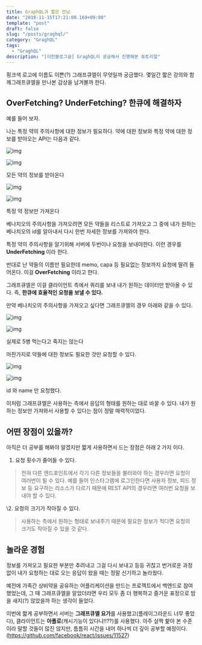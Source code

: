 ```yaml
---
title: GraphQL과 짧은 만남
date: "2018-11-15T17:21:00.169+09:00"
template: "post"
draft: false
slug: "/posts/graghql/"
category: "GraghQL"
tags:
  - "GraghQL"
description: "[이전블로그글] GraghQL이 궁금해서 진행해본 튜토리얼"
---
```


핑크색 로고에 이름도 이쁜(?) 그래프큐엘이 무엇일까 궁금했다. 몇일간 짧은 강의와 함께그래프큐엘을 만나본 감상을 남겨볼까 한다.

## OverFetching? UnderFetching? 한큐에 해결하자

예를 들어 보자.

나는 특정 약의 주의사항에 대한 정보가 필요하다. 약에 대한 정보와 특정 약에 대한 정보를 받아오는 API는 다음과 같다.

![img](https://miro.medium.com/max/60/1*Z7daEalp3ED0wrJ9Q8Ll_A.png?q=20)

![img](https://miro.medium.com/max/1400/1*Z7daEalp3ED0wrJ9Q8Ll_A.png)

모든 약의 정보를 받아온다

![img](https://miro.medium.com/max/60/1*TJ90iVDtc2dYI3jH6caUMA.png?q=20)

![img](https://miro.medium.com/max/1400/1*TJ90iVDtc2dYI3jH6caUMA.png)

특정 약 정보만 가져온다

베나치오의 주의사항을 가져오려면 모든 약들을 리스트로 가져오고 그 중에 내가 원하는 베나치오의 id를 알아내서 다시 한번 자세한 정보를 가져와야 한다.

특정 약의 주의사항을 알기위해 서버에 두번이나 요청을 보내야한다. 이런 경우를 **UnderFetching** 이라 한다.

반대로 난 약들의 이름만 필요한데 memo, capa 등 필요없는 정보까지 요청에 딸려 들어온다. 이걸 **OverFetching** 이라고 한다.

그래프큐엘은 이걸 클라이언트 측에서 쿼리를 보내 내가 원하는 데이터만 받아올 수 있다. 즉, **한큐에 효율적인 요청을 보낼 수 있다.**

만약 베나치오의 주의사항을 가져오고 싶다면 그래프큐엘의 경우 아래와 같을 수 있다.

![img](https://miro.medium.com/max/60/1*S5J12MUY0HYdWUas5BCQYQ.png?q=20)

![img](https://miro.medium.com/max/1400/1*S5J12MUY0HYdWUas5BCQYQ.png)

실제로 5병 먹는다고 죽지는 않는다

마찬가지로 약들에 대한 정보도 필요한 것만 요청할 수 있다.

![img](https://miro.medium.com/max/60/1*TOYa3UZoTnB8gZMzSKqZFQ.png?q=20)

![img](https://miro.medium.com/max/1400/1*TOYa3UZoTnB8gZMzSKqZFQ.png)

id 와 name 만 요청했다.

이처럼 그래프큐엘은 사용하는 측에서 응답의 형태를 원하는 대로 바꿀 수 있다. 내가 원하는 정보만 가져와서 사용할 수 있다는 점이 정말 매력적이었다.

## 어떤 장점이 있을까?

아직은 더 공부를 해봐야 알겠지만 짧게 사용하면서 드는 장점은 아래 2 가지 이다.

1. 요청 횟수가 줄어들 수 있다.

> 전혀 다른 엔드포인트에서 각기 다른 정보들을 불러와야 하는 경우라면 요청이 여러번이 될 수 있다. 예를 들어 인스타그램에 로그인한다면 사용자 정보, 피드 정보 등 요구하는 리소스가 다르기 때문에 REST API의 경우라면 여러번 요청을 보내야 할 수 있다.

\2. 요청의 크기가 작아질 수 있다.

> 사용하는 측에서 원하는 형태로 보내주기 때문에 필요한 정보가 적다면 요청의 크기도 작아질 수 있을 것 같다.

## 놀라운 경험

정보를 가져오고 필요한 부분만 추려내고 그걸 다시 보내고 등등 귀찮고 번거로운 과정 없이 내가 요청하는 대로 오는 응답이 왔을 때는 정말 신기하고 놀라웠다.

예전에 가족간 상비약을 공유하는 어플리케이션을 만드는 프로젝트에서 백엔드로 참여했었는데, 그 때 그래프큐엘을 알았더라면 우리 모두 좀 더 행복하고 즐거운 표정으로 밤을 새지(?) 않았을까 하는 생각이 들었다.

이번에 짧게 공부하면서 서버는 **그래프큐엘 요가**를 사용했고(플레이그라운드 너무 좋았다), 클라이언트는 **아폴로**(캐시기능이 있다니!!??)를 사용했다. 아주 살짝 핥아 본 수준이라 말할 것들이 많진 않지만, 틈틈히 시간을 내어 하나씩 더 깊이 공부할 예정이다.(https://github.com/facebook/react/issues/11527)